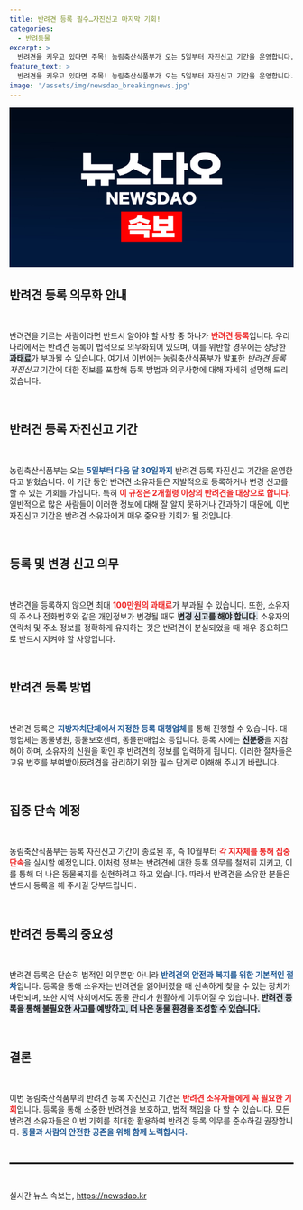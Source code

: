 ```yaml
---
title: 반려견 등록 필수…자진신고 마지막 기회!
categories:
  - 반려동물
excerpt: >
  반려견을 키우고 있다면 주목! 농림축산식품부가 오는 5일부터 자진신고 기간을 운영합니다. 등록하지 않으면 최대 100만원의 과태료가 부과될 수 있습니다. 소중한 반려견을 위해 서둘러 등록하세요!
feature_text: >
  반려견을 키우고 있다면 주목! 농림축산식품부가 오는 5일부터 자진신고 기간을 운영합니다. 등록하지 않으면 최대 100만원의 과태료가 부과될 수 있습니다. 소중한 반려견을 위해 서둘러 등록하세요!
image: '/assets/img/newsdao_breakingnews.jpg'
---
```


<p><img src="/assets/img/newsdao_breakingnews.jpg" alt="cryptoinkorea 속보" /></p>

<h2 data-ke-size="size26">반려견 등록 의무화 안내</h2>

<p data-ke-size="size16">&nbsp;</p>

<p>반려견을 기르는 사람이라면 반드시 알아야 할 사항 중 하나가 <b><span style="color: #ee2323;">반려견 등록</span></b>입니다. 우리나라에서는 반려견 등록이 법적으로 의무화되어 있으며, 이를 위반할 경우에는 상당한 <b><span style="background-color: #21538527;">과태료</span></b>가 부과될 수 있습니다. 여기서 이번에는 농림축산식품부가 발표한 <em>반려견 등록 자진신고</em> 기간에 대한 정보를 포함해 등록 방법과 의무사항에 대해 자세히 설명해 드리겠습니다. </p>

<p data-ke-size="size16">&nbsp;</p>

<h2 data-ke-size="size26">반려견 등록 자진신고 기간</h2>

<p data-ke-size="size16">&nbsp;</p>

<p>농림축산식품부는 오는 <b><span style="color: #1a5490;">5일부터 다음 달 30일까지</span></b> 반려견 등록 자진신고 기간을 운영한다고 밝혔습니다. 이 기간 동안 반려견 소유자들은 자발적으로 등록하거나 변경 신고를 할 수 있는 기회를 가집니다. 특히 <b><span style="color: #ee2323;">이 규정은 2개월령 이상의 반려견을 대상으로 합니다.</span></b> 일반적으로 많은 사람들이 이러한 정보에 대해 잘 알지 못하거나 간과하기 때문에, 이번 자진신고 기간은 반려견 소유자에게 매우 중요한 기회가 될 것입니다.</p>

<p data-ke-size="size16">&nbsp;</p>

<h2 data-ke-size="size26">등록 및 변경 신고 의무</h2>

<p data-ke-size="size16">&nbsp;</p>

<p>반려견을 등록하지 않으면 최대 <b><span style="color: #ee2323;">100만원의 과태료</span></b>가 부과될 수 있습니다. 또한, 소유자의 주소나 전화번호와 같은 개인정보가 변경될 때도 <b><span style="background-color: #21538527;">변경 신고를 해야 합니다.</span></b> 소유자의 연락처 및 주소 정보를 정확하게 유지하는 것은 반려견이 분실되었을 때 매우 중요하므로 반드시 지켜야 할 사항입니다.</p>

<p data-ke-size="size16">&nbsp;</p>

<h2 data-ke-size="size26">반려견 등록 방법</h2>

<p data-ke-size="size16">&nbsp;</p>

<p>반려견 등록은 <b><span style="color: #1a5490;">지방자치단체에서 지정한 등록 대행업체</span></b>를 통해 진행할 수 있습니다. 대행업체는 동물병원, 동물보호센터, 동물판매업소 등입니다. 등록 시에는 <b><span style="background-color: #21538527;">신분증</span></b>을 지참해야 하며, 소유자의 신원을 확인 후 반려견의 정보를 입력하게 됩니다. 이러한 절차들은 고유 번호를 부여받아反려견을 관리하기 위한 필수 단계로 이해해 주시기 바랍니다.</p>

<p data-ke-size="size16">&nbsp;</p>

<h2 data-ke-size="size26">집중 단속 예정</h2>

<p data-ke-size="size16">&nbsp;</p>

<p>농림축산식품부는 등록 자진신고 기간이 종료된 후, 즉 10월부터 <b><span style="color: #ee2323;">각 지자체를 통해 집중 단속</span></b>을 실시할 예정입니다. 이처럼 정부는 반려견에 대한 등록 의무를 철저히 지키고, 이를 통해 더 나은 동물복지를 실현하려고 하고 있습니다. 따라서 반려견을 소유한 분들은 반드시 등록을 해 주시길 당부드립니다.</p>

<p data-ke-size="size16">&nbsp;</p>

<h2 data-ke-size="size26">반려견 등록의 중요성</h2>

<p data-ke-size="size16">&nbsp;</p>

<p>반려견 등록은 단순히 법적인 의무뿐만 아니라 <b><span style="color: #1a5490;">반려견의 안전과 복지를 위한 기본적인 절차</span></b>입니다. 등록을 통해 소유자는 반려견을 잃어버렸을 때 신속하게 찾을 수 있는 장치가 마련되며, 또한 지역 사회에서도 동물 관리가 원활하게 이루어질 수 있습니다. <b><span style="background-color: #21538527;">반려견 등록을 통해 불필요한 사고를 예방하고, 더 나은 동물 환경을 조성할 수 있습니다.</span></b></p>

<p data-ke-size="size16">&nbsp;</p>

<h2 data-ke-size="size26">결론</h2>

<p data-ke-size="size16">&nbsp;</p>

<p>이번 농림축산식품부의 반려견 등록 자진신고 기간은 <b><span style="color: #ee2323;">반려견 소유자들에게 꼭 필요한 기회</span></b>입니다. 등록을 통해 소중한 반려견을 보호하고, 법적 책임을 다 할 수 있습니다. 모든 반려견 소유자들은 이번 기회를 최대한 활용하여 반려견 등록 의무를 준수하길 권장합니다. <b><span style="color: #1a5490;">동물과 사람의 안전한 공존을 위해 함께 노력합시다.</span></b></p>

<p data-ke-size="size16">&nbsp;</p>

<hr style="border: 1px solid #000;"/>

<p data-ke-size="size16">&nbsp;</p>
실시간 뉴스 속보는, <a href="https://newsdao.kr" rel="dofollow">https://newsdao.kr</a>


